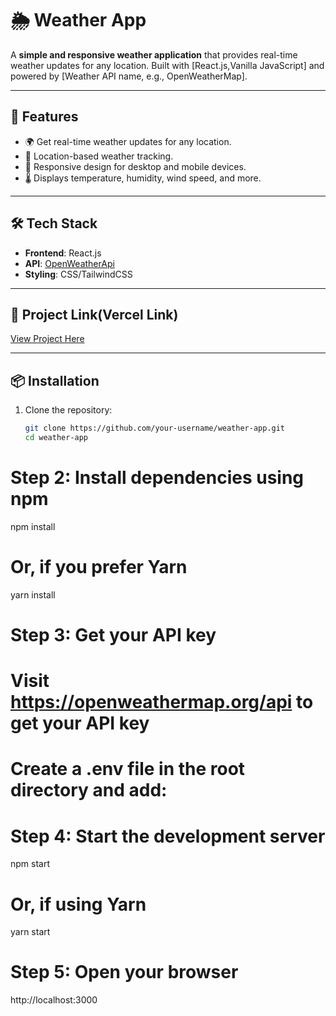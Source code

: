 # 🌦️ Weather App

A **simple and responsive weather application** that provides real-time weather updates for any location. Built with [React.js,Vanilla JavaScript] and powered by [Weather API name, e.g., OpenWeatherMap].

---

## 🚀 Features

- 🌍 Get real-time weather updates for any location.
- 📍 Location-based weather tracking.
- 🎨 Responsive design for desktop and mobile devices.
- 🌡️ Displays temperature, humidity, wind speed, and more.

---

## 🛠️ Tech Stack

- **Frontend**: React.js
- **API**: [OpenWeatherApi](https://openweathermap.org/api)
- **Styling**: CSS/TailwindCSS

---

## 🔗 Project Link(Vercel Link)
[View Project Here](https://weather-app-theta-khaki.vercel.app/)

---

## 📦 Installation

1. Clone the repository:
   ```bash
   git clone https://github.com/your-username/weather-app.git
   cd weather-app

# Step 2: Install dependencies using npm
npm install

# Or, if you prefer Yarn
yarn install

# Step 3: Get your API key
# Visit https://openweathermap.org/api to get your API key
# Create a .env file in the root directory and add:

# Step 4: Start the development server
npm start

# Or, if using Yarn
yarn start

# Step 5: Open your browser
http://localhost:3000
